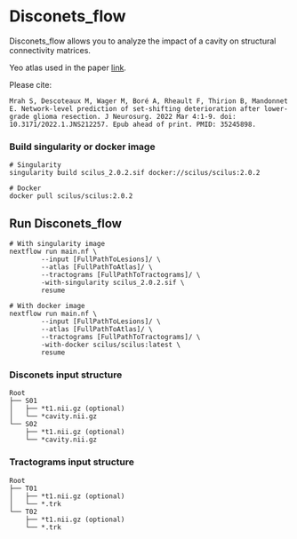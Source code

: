# Disconets_flow

Disconets_flow allows you to analyze the impact of a cavity on structural connectivity matrices.

Yeo atlas used in the paper [link](https://box.criugm.qc.ca/f/65e07378c3374453ae9c/?dl=1).

Please cite:
```
Mrah S, Descoteaux M, Wager M, Boré A, Rheault F, Thirion B, Mandonnet E. Network-level prediction of set-shifting deterioration after lower-grade glioma resection. J Neurosurg. 2022 Mar 4:1-9. doi: 10.3171/2022.1.JNS212257. Epub ahead of print. PMID: 35245898.
```

### Build singularity or docker image
```
# Singularity
singularity build scilus_2.0.2.sif docker://scilus/scilus:2.0.2

# Docker
docker pull scilus/scilus:2.0.2
```

## Run Disconets_flow
```
# With singularity image
nextflow run main.nf \
        --input [FullPathToLesions]/ \
        --atlas [FullPathToAtlas]/ \
        --tractograms [FullPathToTractograms]/ \
        -with-singularity scilus_2.0.2.sif \
        resume

# With docker image
nextflow run main.nf \
        --input [FullPathToLesions]/ \
        --atlas [FullPathToAtlas]/ \
        --tractograms [FullPathToTractograms]/ \
        -with-docker scilus/scilus:latest \
        resume
```


### Disconets input structure
```
Root
├── S01
│   ├── *t1.nii.gz (optional)
│   └── *cavity.nii.gz
└── S02
    ├── *t1.nii.gz (optional)
    └── *cavity.nii.gz
 ```

 ### Tractograms input structure
 ```
 Root
 ├── T01
 │   ├── *t1.nii.gz (optional)
 │   └── *.trk
 └── T02
     ├── *t1.nii.gz (optional)
     └── *.trk
  ```

